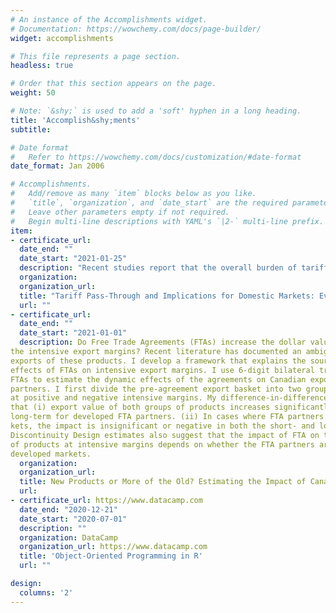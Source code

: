 ```yaml
---
# An instance of the Accomplishments widget.
# Documentation: https://wowchemy.com/docs/page-builder/
widget: accomplishments

# This file represents a page section.
headless: true

# Order that this section appears on the page.
weight: 50

# Note: `&shy;` is used to add a 'soft' hyphen in a long heading.
title: 'Accomplish&shy;ments'
subtitle:

# Date format
#   Refer to https://wowchemy.com/docs/customization/#date-format
date_format: Jan 2006

# Accomplishments.
#   Add/remove as many `item` blocks below as you like.
#   `title`, `organization`, and `date_start` are the required parameters.
#   Leave other parameters empty if not required.
#   Begin multi-line descriptions with YAML's `|2-` multi-line prefix.
item:
- certificate_url: 
  date_end: ""
  date_start: "2021-01-25"
  description: "Recent studies report that the overall burden of tariffs has entirely passed to U.S. firms and consumers in terms of higher import prices. However, using 10-digits import data from U.S. Customs for 2018-2019, we find that import prices of steel products behaved differently: First, foreign exporters have gradually decreased their prices, sharing almost 50 percent of the burden of increased tariffs for all steel products mostly determined by industrial supplies and materials. Second, the price and import elasticities for consumer steel products are substantially higher at 5 and - 8, respectively. Third, the immediate increase in prices of industrial supplies was near 100 percent, which decreased to slightly below 50 percent in the long run. The elasticity of imports increased over time to near 1 in the long run. The imports of steel products, which have moved in tandem with domestic steel consumption over the last ten years, exhibited a diverging trend after the imposition of tariffs. The steel imports had declined from 34.5 in 2017 to 26.3 million metric tons in 2019. During the same period, domestic production increased from 81.6 to 87.9 million metric tons, almost equal to the peak production the U.S. achieved in 2012 and 2014."
  organization: 
  organization_url: 
  title: "Tariff Pass-Through and Implications for Domestic Markets: Evidence from US Steel Imports"
  url: ""
- certificate_url: 
  date_end: ""
  date_start: "2021-01-01"
  description: Do Free Trade Agreements (FTAs) increase the dollar value of already exported products–
the intensive export margins? Recent literature has documented an ambiguous impact on
exports of these products. I develop a framework that explains the source of ambiguous
effects of FTAs on intensive export margins. I use 6-digit bilateral trade data and five
FTAs to estimate the dynamic effects of the agreements on Canadian exports to its FTA
partners. I first divide the pre-agreement export basket into two groups, i.e., products
at positive and negative intensive margins. My difference-in-differences estimates show
that (i) export value of both groups of products increases significantly in the short- and
long-term for developed FTA partners. (ii) In cases where FTA partners are emerging mar-
kets, the impact is insignificant or negative in both the short- and long-term. Regression
Discontinuity Design estimates also suggest that the impact of FTA on the export value
of products at intensive margins depends on whether the FTA partners are emerging or
developed markets.
  organization: 
  organization_url: 
  title: New Products or More of the Old? Estimating the Impact of Canadian Free Trade Agreements on Exports
  url: 
- certificate_url: https://www.datacamp.com
  date_end: "2020-12-21"
  date_start: "2020-07-01"
  description: ""
  organization: DataCamp
  organization_url: https://www.datacamp.com
  title: 'Object-Oriented Programming in R'
  url: ""

design:
  columns: '2' 
---
```

